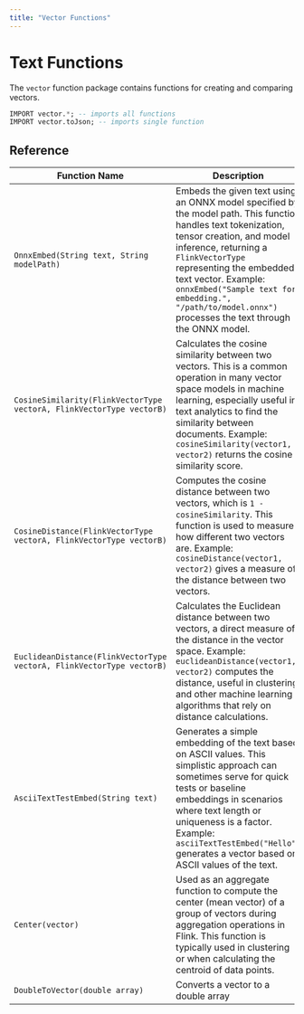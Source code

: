 ```yaml
---
title: "Vector Functions"
---
```


# Text Functions

The `vector` function package contains functions for creating and comparing vectors.

```sql
IMPORT vector.*; -- imports all functions
IMPORT vector.toJson; -- imports single function
```

## Reference

| Function Name                                                         | Description                                                                                                                                 |
|-----------------------------------------------------------------------|---------------------------------------------------------------------------------------------------------------------------------------------|
| `OnnxEmbed(String text, String modelPath)`                            | Embeds the given text using an ONNX model specified by the model path. This function handles text tokenization, tensor creation, and model inference, returning a `FlinkVectorType` representing the embedded text vector. Example: `onnxEmbed("Sample text for embedding.", "/path/to/model.onnx")` processes the text through the ONNX model. |
| `CosineSimilarity(FlinkVectorType vectorA, FlinkVectorType vectorB)`  | Calculates the cosine similarity between two vectors. This is a common operation in many vector space models in machine learning, especially useful in text analytics to find the similarity between documents. Example: `cosineSimilarity(vector1, vector2)` returns the cosine similarity score. |
| `CosineDistance(FlinkVectorType vectorA, FlinkVectorType vectorB)`    | Computes the cosine distance between two vectors, which is `1 - cosineSimilarity`. This function is used to measure how different two vectors are. Example: `cosineDistance(vector1, vector2)` gives a measure of the distance between two vectors. |
| `EuclideanDistance(FlinkVectorType vectorA, FlinkVectorType vectorB)` | Calculates the Euclidean distance between two vectors, a direct measure of the distance in the vector space. Example: `euclideanDistance(vector1, vector2)` computes the distance, useful in clustering and other machine learning algorithms that rely on distance calculations. |
| `AsciiTextTestEmbed(String text)`                                     | Generates a simple embedding of the text based on ASCII values. This simplistic approach can sometimes serve for quick tests or baseline embeddings in scenarios where text length or uniqueness is a factor. Example: `asciiTextTestEmbed("Hello")` generates a vector based on ASCII values of the text. |
| `Center(vector)`                                                      | Used as an aggregate function to compute the center (mean vector) of a group of vectors during aggregation operations in Flink. This function is typically used in clustering or when calculating the centroid of data points. |
| `DoubleToVector(double array)`                                        | Converts a vector to a double array | 
